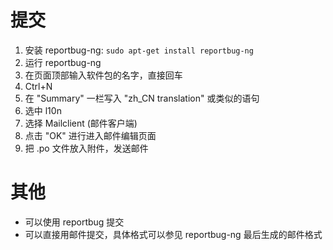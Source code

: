 # 提交 #

  1. 安装 reportbug-ng: `sudo apt-get install reportbug-ng`
  1. 运行 reportbug-ng
  1. 在页面顶部输入软件包的名字，直接回车
  1. Ctrl+N
  1. 在 "Summary" 一栏写入 "zh\_CN translation" 或类似的语句
  1. 选中 l10n
  1. 选择 Mailclient (邮件客户端)
  1. 点击 "OK" 进行进入邮件编辑页面
  1. 把 .po 文件放入附件，发送邮件

# 其他 #
  * 可以使用 reportbug 提交
  * 可以直接用邮件提交，具体格式可以参见 reportbug-ng 最后生成的邮件格式